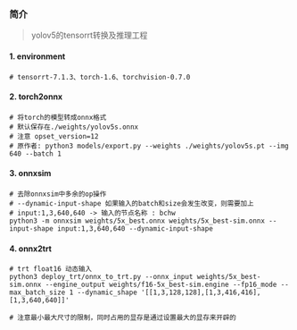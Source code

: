 ### 简介
>yolov5的tensorrt转换及推理工程
>

#### 1. environment
```shell script
# tensorrt-7.1.3、torch-1.6、torchvision-0.7.0
```

#### 2. torch2onnx
```shell script
# 将torch的模型转成onnx格式
# 默认保存在./weights/yolov5s.onnx
# 注意 opset_version=12
# 原作者: python3 models/export.py --weights ./weights/yolov5s.pt --img 640 --batch 1
```


#### 3. onnxsim
```shell script
# 去除onnxsim中多余的op操作
# --dynamic-input-shape 如果输入的batch和size会发生改变，则需要加上
# input:1,3,640,640 -> 输入的节点名称 : bchw
python3 -m onnxsim weights/5x_best.onnx weights/5x_best-sim.onnx --input-shape input:1,3,640,640 --dynamic-input-shape
```


#### 4. onnx2trt
```shell script
# trt float16 动态输入
python3 deploy_trt/onnx_to_trt.py --onnx_input weights/5x_best-sim.onnx --engine_output weights/f16-5x_best-sim.engine --fp16_mode --max_batch_size 1 --dynamic_shape '[[1,3,128,128],[1,3,416,416],[1,3,640,640]]'

# 注意最小最大尺寸的限制，同时占用的显存是通过设置最大的显存来开辟的
```

